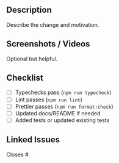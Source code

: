 ## Description

Describe the change and motivation.

## Screenshots / Videos

Optional but helpful.

## Checklist

- [ ] Typechecks pass (`npm run typecheck`)
- [ ] Lint passes (`npm run lint`)
- [ ] Prettier passes (`npm run format:check`)
- [ ] Updated docs/README if needed
- [ ] Added tests or updated existing tests

## Linked Issues

Closes #
